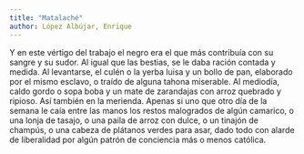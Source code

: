 ```yaml
---
title: "Matalaché"
author: López Albújar, Enrique
---
```

<div data-schema-version="8"><p>Y en este vértigo del trabajo el negro era el que más contribuía con su sangre y su sudor. Al igual que las bestias, se le daba ración contada y medida. Al levantarse, el culén o la yerba luisa y un bollo de pan, elaborado por el mismo esclavo, o traído de alguna tahona miserable. Al mediodía, caldo gordo o sopa boba y un mate de zarandajas con arroz quebrado y ripioso. Así también en la merienda. Apenas si uno que otro día de la semana le caía entre las manos los restos malogrados de algún camarico, o una lonja de tasajo, o una paila de arroz con dulce, o un tinajón de champús, o una cabeza de plátanos verdes para asar, dado todo con alarde de liberalidad por algún patrón de conciencia más o menos católica.</p> </div>
